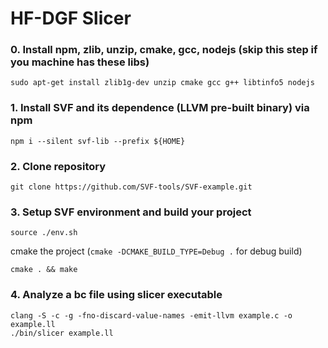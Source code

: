 # HF-DGF Slicer

### 0. Install npm, zlib, unzip, cmake, gcc, nodejs (skip this step if you machine has these libs)

```
sudo apt-get install zlib1g-dev unzip cmake gcc g++ libtinfo5 nodejs 
```

### 1. Install SVF and its dependence (LLVM pre-built binary) via npm
```
npm i --silent svf-lib --prefix ${HOME}
```

### 2. Clone repository
```
git clone https://github.com/SVF-tools/SVF-example.git
```

### 3. Setup SVF environment and build your project 
```
source ./env.sh
```
cmake the project (`cmake -DCMAKE_BUILD_TYPE=Debug .` for debug build)
```
cmake . && make
```

### 4. Analyze a bc file using slicer executable
```
clang -S -c -g -fno-discard-value-names -emit-llvm example.c -o example.ll
./bin/slicer example.ll
```
